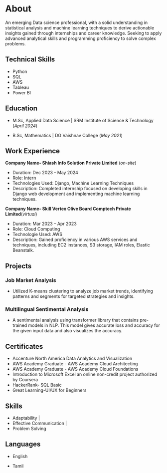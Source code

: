 # About
An emerging Data science professional, with a solid understanding in statistical analysis and machine learning techniques to derive actionable insights gained through internships and career knowledge. Seeking to apply advanced analytical skills and programming proficiency to solve complex problems.

## Technical Skills 
- Python
- SQL
- AWS
- Tableau
- Power BI

## Education							       		
- M.Sc, Applied Data Science | SRM Institute of Science & Technology (_April 2024_)
  	 			        		
- B.Sc, Mathematics | DG Vaishnav College (_May 2021_)

## Work Experience 
**Company Name- Shiash Info Solution Private Limited** (_on-site_)
- Duration: Dec 2023 - May 2024 
- Role: Intern
- Technologies Used: Django, Machine Learning Techniques
- Description: Completed internship focused on developing skills in Django web development and implementing machine learning techniques.

**Company Name- Skill Vertex Olive Board Comptech Private Limited**(_virtual_)
- Duration: Mar 2023 – Apr 2023
- Role:  Cloud Computing
- Technologie Used: AWS
- Description: Gained proficiency in various AWS services and techniques, including EC2 instances, S3 storage, IAM roles, Elastic Beanstalk.

## Projects
### Job Market Analysis
- Utilized K-means clustering to analyze job market trends, identifying patterns and segments for targeted strategies and insights.

### Multilingual Sentimental Analysis

- A sentimental analysis using transformer library that contains pre-trained models in NLP. This model gives accurate loss and accuracy for the given input data and also visualizes the accuracy.

## Certificates

- Accenture North America Data Analytics and Visualization 
- AWS Academy Graduate - AWS Academy Cloud Architecting
- AWS Academy Graduate - AWS Academy Cloud Foundations
- Introduction to Microsoft Excel an online non-credit project authorized by Coursera
- HackerRank- SQL Basic
- Great Learning-UI/UX for Beginners

## Skills
- Adaptability |
- Effective Communication |
- Problem Solving

## Languages
- English

- Tamil




